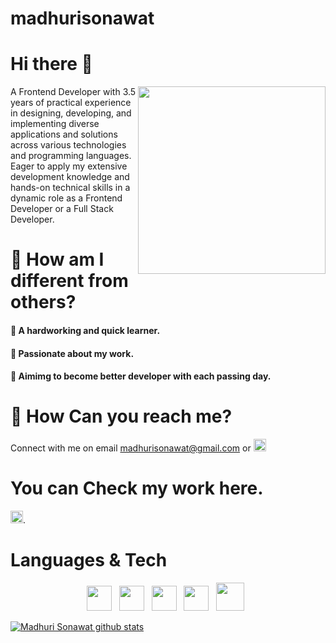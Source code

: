# madhurisonawat

# Hi there :wave:	
<img align="right" src="https://www.kindpng.com/picc/m/274-2748314_freetoedit-menherachan-animegirl-animecute-png-kawaii-anime-girl.png" height="300" width="300">

A Frontend Developer with 3.5 years of practical experience in designing, developing, and implementing diverse applications and solutions across various technologies and programming languages. Eager to apply my extensive development knowledge and hands-on technical skills in a dynamic role as a Frontend Developer or a Full Stack Developer.
 
# :muscle: How am I different from others?
 #### :white_square_button: A hardworking and quick learner.
 #### :white_square_button: Passionate about my work.
 #### :white_square_button: Aimimg to become better developer with each passing day.
 
# :office: How Can you reach me?
  Connect with me on email madhurisonawat@gmail.com or
   [<img width="20" src="https://cdn2.iconfinder.com/data/icons/social-media-2285/512/1_Linkedin_unofficial_colored_svg-256.png"/>](https://www.linkedin.com/in/madhuri-sonawat-25026b146/)
   
 # You can Check my work here.
 [<img width="20" src="https://cdn4.iconfinder.com/data/icons/back-to-school-151/64/briefcase-business-occupation-portfolio-job0A-256.png"/>](http://madhurisonawat.github.io/).
 
# Languages & Tech
<p align='center'>
    <img width="40" src="https://cdn1.iconfinder.com/data/icons/logotypes/32/badge-html-5-512.png">&nbsp;&nbsp;
    <img width="40" src="https://cdn2.iconfinder.com/data/icons/Qetto___icons_by_ampeross-d4njobq/256/css.png">&nbsp;&nbsp;
    <img width="40" src="https://encrypted-tbn0.gstatic.com/images?q=tbn%3AANd9GcSSYXDgtUuX0KXITEzysyAq-gwLKRNalIEdUg&usqp=CAU">&nbsp;&nbsp;
    <img width="40" src="https://material-ui.com/static/logo.png">&nbsp;&nbsp;
    <img width="45" src="https://cdn0.iconfinder.com/data/icons/logos-brands-in-colors/128/react_color-64.png">&nbsp;&nbsp;
</p>

[![Madhuri Sonawat github stats](https://github-readme-stats.vercel.app/api?username=madhurisonawat)](https://github.com/madhurisonawat/github-readme-stats)
 
 
 
